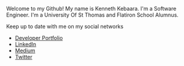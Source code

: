 Welcome to my Github! My name is Kenneth Kebaara. 
I'm a Software Engineer.
I'm a University Of St Thomas and Flatiron School Alumnus.

Keep up to date with me on my social networks
- <a href="https://kkebaara.github.io/" target="_blank">Developer Portfolio</a>
- <a href="https://www.linkedin.com/in/kkebaara/" target="_blank">LinkedIn</a>
- <a href="https://kkebaara.medium.com/" target="_blank"> Medium</a>
- <a href="https://twitter.com/kkebaara" target="_blank">Twitter</a>

